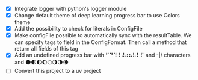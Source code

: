 - [X] Integrate logger with python's logger module
- [X] Change default theme of deep learning progress bar to use Colors theme
- [X] Add the possibility to check for literals in ConfigFile
- [X] Make configFile possible to automatically sync with the resultTable. We can specify tags to field in the ConfigFormat. Then call a method that return all fields of this tag
- [X] Add an undefined progress bar with ⠋⠙⠹⠸⠼⠴⠦⠧⠇⠏ and -\|/ characters and 🌑🌒🌓🌔🌕🌖🌗🌘
- [ ] Convert this project to a uv project